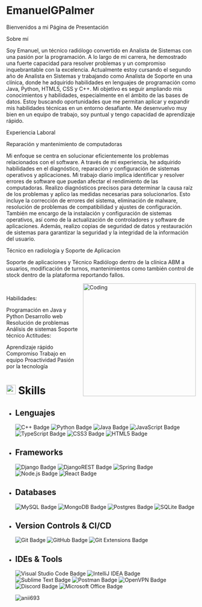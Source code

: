 # EmanuelGPalmer
Bienvenidos a mi Página de Presentación

Sobre mí

Soy Emanuel, un técnico radiólogo convertido en Analista de Sistemas con una pasión por la programación. A lo largo de mi carrera, he demostrado una fuerte capacidad para resolver problemas y un compromiso inquebrantable con la excelencia. Actualmente estoy cursando el segundo año de Analista en Sistemas y trabajando como Analista de Soporte en una clínica, donde he adquirido habilidades en lenguajes de programación como Java, Python, HTML5, CSS y C++. Mi objetivo es seguir ampliando mis conocimientos y habilidades, especialmente en el ámbito de las bases de datos. Estoy buscando oportunidades que me permitan aplicar y expandir mis habilidades técnicas en un entorno desafiante. Me desenvuelvo muy bien en un equipo de trabajo, soy puntual y tengo capacidad de aprendizaje rápido.

Experiencia Laboral

Reparación y mantenimiento de computadoras

Mi enfoque se centra en solucionar eficientemente los problemas relacionados con el software. A través de mi experiencia, he adquirido habilidades en el diagnóstico, reparación y configuración de sistemas operativos y aplicaciones. Mi trabajo diario implica identificar y resolver errores de software que puedan afectar el rendimiento de las computadoras. Realizo diagnósticos precisos para determinar la causa raíz de los problemas y aplico las medidas necesarias para solucionarlos. Esto incluye la corrección de errores del sistema, eliminación de malware, resolución de problemas de compatibilidad y ajustes de configuración. También me encargo de la instalación y configuración de sistemas operativos, así como de la actualización de controladores y software de aplicaciones. Además, realizo copias de seguridad de datos y restauración de sistemas para garantizar la seguridad y la integridad de la información del usuario.

Técnico en radiología y Soporte de Aplicacion

Soporte de aplicaciones y Técnico Radiólogo dentro de la clínica ABM a usuarios, modificación de turnos, mantenimientos como también control de stock dentro de la plataforma reportando fallos.

<img align="right" alt="Coding" width="300" src="https://cdn.dribbble.com/users/1277312/screenshots/14733298/media/39b1045e593737587dd60e42c8422d1f.gif" >
<br>

Habilidades:

Programación en Java y Python
Desarrollo web
Resolución de problemas
Análisis de sistemas
Soporte técnico
Actitudes:

Aprendizaje rápido
Compromiso
Trabajo en equipo
Proactividad
Pasión por la tecnología

# <img src="https://media2.giphy.com/media/QssGEmpkyEOhBCb7e1/giphy.gif?cid=ecf05e47a0n3gi1bfqntqmob8g9aid1oyj2wr3ds3mg700bl&rid=giphy.gif" width ="25"> <b>Skills</b>

- ## Lenguajes
    ![C++ Badge](https://img.shields.io/badge/C++-%2300599C.svg?logo=c%2B%2B&logoColor=white&style=flat)
    ![Python Badge](https://custom-icon-badges.demolab.com/badge/Python-000.svg?logo=python-colorful)
    ![Java Badge](https://custom-icon-badges.demolab.com/badge/Java-ED8B00.svg?logo=java-colorful)
    ![JavaScript Badge](https://img.shields.io/badge/Javascript*-%23323330.svg?&logo=javascript&logoColor=%23F7DF1E&style=flat)
    ![TypeScript Badge](https://img.shields.io/badge/TypeScript*-3178C6?logo=typescript&logoColor=fff&style=flat)
    ![CSS3 Badge](https://img.shields.io/badge/CSS3*-%231572B6.svg?&logo=css3&logoColor=white&style=flat) 
    ![HTML5 Badge](https://img.shields.io/badge/HTML5*-%23E34F26.svg?&logo=html5&logoColor=white&style=flat) 

- ## Frameworks
    ![Django Badge](https://img.shields.io/badge/Django-%23092E20.svg?&logo=django&logoColor=white&style=flat)
    ![DjangoREST Badge](https://img.shields.io/badge/Django-REST*-ff1709?&logo=django&logoColor=white&color=ff1709&labelColor=gray&style=flat) 
    ![Spring Badge](https://img.shields.io/badge/Spring-%236DB33F.svg?&logo=spring&logoColor=white&style=flat)
    ![Node.js Badge](https://img.shields.io/badge/Node.js*-393?logo=nodedotjs&logoColor=fff&style=flat) 
    ![React Badge](https://img.shields.io/badge/React*-%2320232a.svg?&logo=react&logoColor=%2361DAFB&style=flat) 
  
- ## Databases     
    ![MySQL Badge](https://img.shields.io/badge/MySQL-%2300f.svg?&logo=mysql&logoColor=white&style=flat)
    ![MongoDB Badge](https://img.shields.io/badge/MongoDB-%234ea94b.svg?&logo=mongodb&logoColor=white&style=flat)
    ![Postgres Badge](https://img.shields.io/badge/Postgres-%23316192.svg?&logo=postgresql&logoColor=white&style=flat) 
    ![SQLite Badge](https://img.shields.io/badge/SQLite-%2307405e.svg?&logo=sqlite&logoColor=white&style=flat)

- ## Version Controls & CI/CD
    ![Git Badge](https://img.shields.io/badge/Git-F05032?logo=git&logoColor=fff&style=flat)
    ![GitHub Badge](https://img.shields.io/badge/GitHub-181717?logo=github&logoColor=fff&style=flat)
    ![Git Extensions Badge](https://img.shields.io/badge/Git%20Extensions-212121?logo=gitextensions&logoColor=fff&style=flat)

- ## IDEs & Tools
    ![Visual Studio Code Badge](https://img.shields.io/badge/Visual%20Studio%20Code-007ACC?logo=visualstudiocode&logoColor=fff&style=flat)
    ![IntelliJ IDEA Badge](https://img.shields.io/badge/IntelliJ%20IDEA-000?logo=intellijidea&logoColor=fff&style=flat)
    ![Sublime Text Badge](https://img.shields.io/badge/Sublime%20Text-FF9800?logo=sublimetext&logoColor=fff&style=flat)
    ![Postman Badge](https://img.shields.io/badge/Postman-FF6C37?logo=postman&logoColor=fff&style=flat)
    ![OpenVPN Badge](https://img.shields.io/badge/OpenVPN-EA7E20?logo=openvpn&logoColor=fff&style=flat)
    ![Discord Badge](https://img.shields.io/badge/Discord-5865F2?logo=discord&logoColor=fff&style=flat)
    ![Microsoft Office Badge](https://img.shields.io/badge/Microsoft%20Office-D83B01?logo=microsoftoffice&logoColor=fff&style=flat)

  <p><img align="left" src="https://github-readme-stats.vercel.app/api/top-langs?username=anii693&show_icons=true&theme=dark&locale=en&layout=compact" alt="anii693" /></p>

